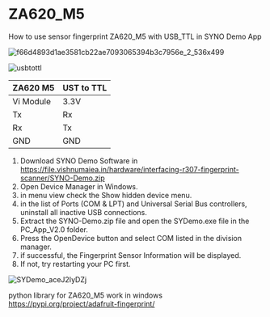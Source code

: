 # ZA620_M5
How to use sensor fingerprint ZA620_M5 with USB_TTL in SYNO Demo App

![f66d4893d1ae3581cb22ae7093065394b3c7956e_2_536x499](https://github.com/user-attachments/assets/5c479102-93b0-4fba-9e3e-5b413dc50ac6)

![usbtottl](https://github.com/user-attachments/assets/2eccc7cb-569c-4212-be62-fe822fa95d0e)

| ZA620 M5      | UST to TTL    |
| ------------- | ------------- |
| Vi Module     | 3.3V          |
| Tx            | Rx            |
| Rx            | Tx            |
| GND           | GND           |


1. Download SYNO Demo Software in https://file.vishnumaiea.in/hardware/interfacing-r307-fingerprint-scanner/SYNO-Demo.zip
2. Open Device Manager in Windows.
3. in menu view check the Show hidden device menu.
4. in the list of Ports (COM & LPT) and Universal Serial Bus controllers, uninstall all inactive USB connections.
5. Extract the SYNO-Demo.zip file and open the SYDemo.exe file in the PC_App_V2.0 folder.
6. Press the OpenDevice button and select COM listed in the division manager.
7. if successful, the Fingerprint Sensor Information will be displayed.
8. If not, try restarting your PC first.

![SYDemo_aceJ2IyDZj](https://github.com/user-attachments/assets/14ab4591-ff75-4a62-8a15-37c60dc59b6a)

python library for ZA620_M5 work in windows
https://pypi.org/project/adafruit-fingerprint/


